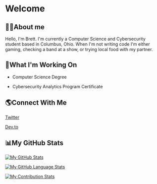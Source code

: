 # Welcome

## 👨‍💻About me
Hello, I'm Brett. I'm currently a Computer Science and Cybersecurity student based in Columbus, Ohio. 
When I'm not writing code I'm either gaming, checking a band at a show, or trying local food with my partner.
  
## 📝What I'm Working On
* Computer Science Degree
 
* Cybersecurity Analytics Program Certificate
  
## 🌎Connect With Me 
[Twitter](https://twitter.com/NeonStar_dev)

[Dev.to](https://dev.to/neonstar_dev)

## 📊My GitHub Stats 
[![My GitHub Stats](https://github-readme-stats.vercel.app/api/?username=NeonStar-Dev&count_private=true&theme=react&showicons=true)]()

[![My GitHub Language Stats](https://github-readme-stats.vercel.app/api/top-langs/?username=NeonStar-Dev&langs_count=5&theme=react)]()

[![My Contribution Stats](https://github-contribution-stats.vercel.app/api/?username=NeonStar-Dev)](https://github.com/NeonStar-Dev/github-contribution-stats/)


<!---
NeonStar-Dev/NeonStar-Dev is a ✨ special ✨ repository because its `README.md` (this file) appears on your GitHub profile.
You can click the Preview link to take a look at your changes.
--->
